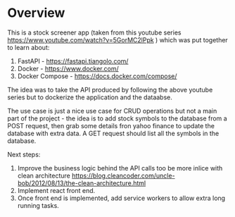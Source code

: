 # Overview

This is a stock screener app (taken from this youtube series https://www.youtube.com/watch?v=5GorMC2lPpk ) which was put together to learn about:

1.  FastAPI - https://fastapi.tiangolo.com/
2.  Docker - https://www.docker.com/
3.  Docker Compose - https://docs.docker.com/compose/

The idea was to take the API produced by following the above youtube series but to dockerize the application and the dataabse.

The use case is just a nice use case for CRUD operations but not a main part of the project - the idea is to add stock symbols to the database from a POST request, then grab some details fron yahoo finance to update the database with extra data. A GET request should list all the symbols in the database.

Next steps:

1.  Improve the business logic behind the API calls too be more inlice with clean architecture https://blog.cleancoder.com/uncle-bob/2012/08/13/the-clean-architecture.html 
2.  Implement react front end.
3.  Once front end is implemented, add service workers to allow extra long running tasks.
